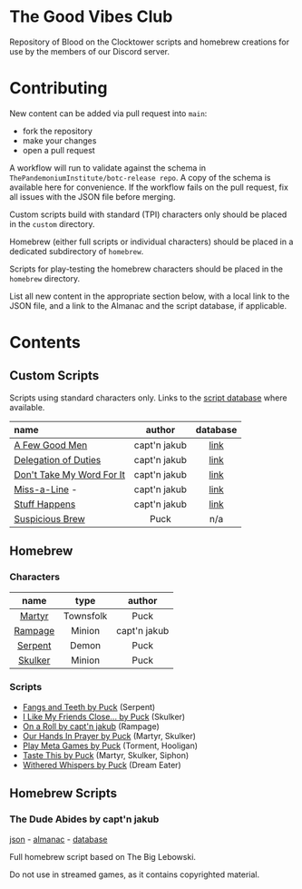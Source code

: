 # The Good Vibes Club

Repository of Blood on the Clocktower scripts and homebrew creations for use by the members of our Discord server.

# Contributing

New content can be added via pull request into `main`:
* fork the repository
* make your changes
* open a pull request

A workflow will run to validate against the schema in `ThePandemoniumInstitute/botc-release repo`. A copy of the schema is available here for convenience. If the workflow fails on the pull request, fix all issues with the JSON file before merging.

Custom scripts build with standard (TPI) characters only should be placed in the `custom` directory. 

Homebrew (either full scripts or individual characters) should be placed in a dedicated subdirectory of `homebrew`. 

Scripts for play-testing the homebrew characters should be placed in the `homebrew` directory.

List all new content in the appropriate section below, with a local link to the JSON file, and a link to the Almanac and the script database, if applicable.


# Contents

## Custom Scripts

Scripts using standard characters only. Links to the [script database](https://botcscripts.com) where available.

| name | author | database |
| :--- | :---: | :---: |
| [A Few Good Men](custom/A_Few_Good_Men.json) | capt'n jakub | [link](https://botcscripts.com/script/6761) |
| [Delegation of Duties](custom/Delegation_of_Duties.json) | capt'n jakub | [link](https://botcscripts.com/script/6763) |
| [Don't Take My Word For It](custom/Dont_Take_My_Word_For_It.json) | capt'n jakub | [link](https://botcscripts.com/script/6764) |
| [Miss-a-Line](custom/Miss-a-Line.json) -  | capt'n jakub | [link](https://botcscripts.com/script/6595) |
| [Stuff Happens](custom/Stuff_Happens.json) | capt'n jakub | [link](https://botcscripts.com/script/6765) |
| [Suspicious Brew](custom/Suspicious_Brew.json) | Puck | n/a |


## Homebrew

### Characters

| name | type | author |
| :---: | :---: | :---: |
| [Martyr](homebrew/characters/martyr.json) | Townsfolk | Puck |
| [Rampage](homebrew/characters/rampage.json) | Minion | capt'n jakub |
| [Serpent](homebrew/characters/serpent.json) | Demon | Puck |
| [Skulker](homebrew/characters/skulker.json) | Minion | Puck |

### Scripts

* [Fangs and Teeth by Puck](homebrew/Fangs_and_Teeth.json) (Serpent)
* [I Like My Friends Close... by Puck](homebrew/I_Like_My_Friends_Close.json) (Skulker)
* [On a Roll by capt'n jakub](homebrew/On_a_Roll.json) (Rampage)
* [Our Hands In Prayer by Puck](homebrew/Our_Hands_In_Prayer.json) (Martyr, Skulker)
* [Play Meta Games by Puck](homebrew/Play_Meta_Games.json) (Torment, Hooligan)
* [Taste This by Puck](homebrew/Taste_This.json) (Martyr, Skulker, Siphon)
* [Withered Whispers by Puck](homebrew/Withered_Whispers.json) (Dream Eater)


## Homebrew Scripts

### The Dude Abides by capt'n jakub

[json](homebrew/the_dude_abides/the_dude_abides.json) - 
[almanac](https://www.bloodstar.xyz/p/captn_jakub/thedudeabides/almanac.html) - 
[database](https://botc-scripts.azurewebsites.net/script/6594)

Full homebrew script based on The Big Lebowski.

Do not use in streamed games, as it contains copyrighted material.
